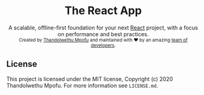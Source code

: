 <div align="center">
  <h1>The React App</h1>
  A scalable, offline-first foundation for your next <a href="https://reactjs.org/">React</a> project, with a focus on performance and best practices.
</div>
<div align="center">
  <sub>Created by <a href="https://twitter.com/elandamor">Thandolwethu Mpofu</a> and maintained with ❤️ by an amazing <a href="https://github.com/orgs/paisidevs/teams/tra/members">team of developers</a>.</sub>
</div>

## License

This project is licensed under the MIT license, Copyright (c) 2020 Thandolwethu Mpofu. For more information see `LICENSE.md`.
